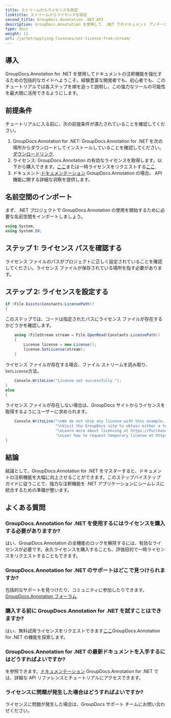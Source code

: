 ```yaml
---
title: ストリームからライセンスを設定
linktitle: ストリームからライセンスを設定
second_title: GroupDocs.Annotation .NET API
description: GroupDocs.Annotation を使用して、.NET でのドキュメント アノテーションの可能性を最大限に引き出します。シームレスな統合については、ステップバイステップのガイドに従ってください。
type: docs
weight: 11
url: /ja/net/applying-licenses/set-license-from-stream/
---
```

## 導入
GroupDocs.Annotation for .NET を使用してドキュメントの注釈機能を強化するための包括的なガイドへようこそ。経験豊富な開発者でも、初心者でも、このチュートリアルでは各ステップを順を追って説明し、この強力なツールの可能性を最大限に活用できるようにします。
## 前提条件
チュートリアルに入る前に、次の前提条件が満たされていることを確認してください。
1.  GroupDocs.Annotation for .NET: GroupDocs.Annotation for .NET を次の場所からダウンロードしてインストールしていることを確認してください。[ダウンロードリンク](https://releases.groupdocs.com/annotation/net/).
2. ライセンス: GroupDocs.Annotation の有効なライセンスを取得します。以下から購入できます。[ここ](https://purchase.groupdocs.com/buy)または一時ライセンスをリクエストする[ここ](https://purchase.groupdocs.com/temporary-license/).
3. ドキュメント:[ドキュメンテーション](https://reference.groupdocs.com/annotation/net/) GroupDocs.Annotation の場合。 API 機能に関する詳細な洞察を提供します。

## 名前空間のインポート
まず、.NET プロジェクトで GroupDocs.Annotation の使用を開始するために必要な名前空間をインポートしましょう。
```csharp
using System;
using System.IO;
```

## ステップ 1: ライセンス パスを確認する
ライセンス ファイルのパスがプロジェクトに正しく設定されていることを確認してください。ライセンス ファイルが保存されている場所を指す必要があります。
## ステップ 2: ライセンスを設定する
```csharp
if (File.Exists(Constants.LicensePath))
{
```
このステップでは、コードは指定されたパスにライセンス ファイルが存在するかどうかを確認します。
```csharp
    using (FileStream stream = File.OpenRead(Constants.LicensePath))
    {
        License license = new License();
        license.SetLicense(stream);
    }
```
ライセンス ファイルが存在する場合、ファイル ストリームを読み取り、`SetLicense`方法。
```csharp
    Console.WriteLine("License set successfully.");
}
else
{
```
ライセンス ファイルが存在しない場合は、GroupDocs サイトからライセンスを取得するようにユーザーに求められます。
```csharp
    Console.WriteLine("\nWe do not ship any license with this example. " +
                      "\nVisit the GroupDocs site to obtain either a temporary or permanent license. " +
                      "\nLearn more about licensing at https://Purchase.groupdocs.com/faqs/licensing。 " +
                      "\nLear how to request temporary license at https://Purchase.groupdocs.com/temporary-license.");
}
```

## 結論
結論として、GroupDocs.Annotation for .NET をマスターすると、ドキュメントの注釈機能を大幅に向上させることができます。このステップバイステップ ガイドに従うことで、強力な注釈機能を .NET アプリケーションにシームレスに統合するための準備が整います。
## よくある質問
### GroupDocs.Annotation for .NET を使用するにはライセンスを購入する必要がありますか?
はい、GroupDocs.Annotation の全機能のロックを解除するには、有効なライセンスが必要です。永久ライセンスを購入することも、評価目的で一時ライセンスをリクエストすることもできます。
### GroupDocs.Annotation for .NET のサポートはどこで見つけられますか?
包括的なサポートを見つけたり、コミュニティに参加したりできます。[GroupDocs.Annotation フォーラム](https://forum.groupdocs.com/c/annotation/10).
### 購入する前に GroupDocs.Annotation for .NET を試すことはできますか?
はい、無料試用ライセンスをリクエストできます[ここ](https://releases.groupdocs.com/)GroupDocs.Annotation for .NET の機能を探索します。
### GroupDocs.Annotation for .NET の最新ドキュメントを入手するにはどうすればよいですか?
を参照できます。[ドキュメンテーション](https://reference.groupdocs.com/annotation/net/) GroupDocs.Annotation for .NET では、詳細な API リファレンスとチュートリアルにアクセスできます。
### ライセンスに問題が発生した場合はどうすればよいですか?
ライセンスに問題が発生した場合は、GroupDocs サポート チームにお問い合わせください。